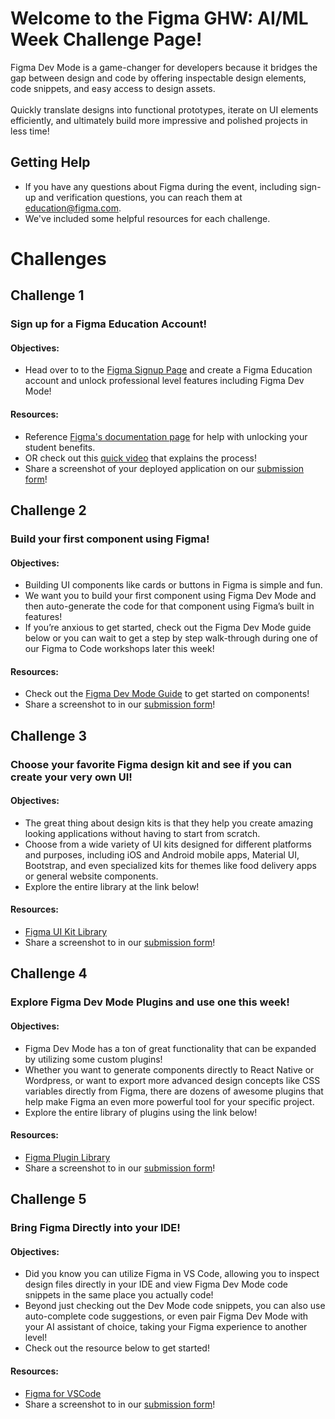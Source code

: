# Welcome to the Figma GHW: AI/ML Week Challenge Page!

Figma Dev Mode is a game-changer for developers because it bridges the gap between design and code by offering inspectable design elements, code snippets, and easy access to design assets. <br><br>
Quickly translate designs into functional prototypes, iterate on UI elements efficiently, and ultimately build more impressive and polished projects in less time! 

## Getting Help 

* If you have any questions about Figma during the event, including sign-up and verification questions, you can reach them at education@figma.com. 
* We've included some helpful resources for each challenge. 


# Challenges

## Challenge 1
### Sign up for a Figma Education Account! 
#### Objectives: 
* Head over to to the [Figma Signup Page](https://mlh.link/ghwaiml225-Figma-signup) and create a Figma Education account and unlock professional level features including Figma Dev Mode!

#### Resources: 
* Reference [Figma's documentation page](https://mlh.link/ghwaiml225-figma-documentation) for help with unlocking your student benefits.
* OR check out this [quick video](https://mlh.link/ghwaiml225-figma-video) that explains the process!
* Share a screenshot of your deployed application on our [submission form](https://mlh.link/ghwform)!

## Challenge 2 
### Build your first component using Figma! 
#### Objectives: 
* Building UI components like cards or buttons in Figma is simple and fun.
* We want you to build your first component using Figma Dev Mode and then auto-generate the code for that component using Figma’s built in features!
* If you’re anxious to get started, check out the Figma Dev Mode guide below or you can wait to get a step by step walk-through during one of our Figma to Code workshops later this week!
#### Resources: 
* Check out the [Figma Dev Mode Guide](https://mlh.link/ghwaiml225-figma-devmode-guide) to get started on components!
* Share a screenshot to in our [submission form](https://mlh.link/ghwform)!

## Challenge 3 
### Choose your favorite Figma design kit and see if you can create your very own UI! 
#### Objectives: 
* The great thing about design kits is that they help you create amazing looking applications without having to start from scratch.
* Choose from a wide variety of UI kits designed for different platforms and purposes, including iOS and Android mobile apps, Material UI, Bootstrap, and even specialized kits for themes like food delivery apps or general website components.
* Explore the entire library at the link below!
#### Resources: 
* [Figma UI Kit Library](https://mlh.link/ghwaiml225-figma-ui-kits)
* Share a screenshot to in our [submission form](https://mlh.link/ghwform)!


## Challenge 4 
### Explore Figma Dev Mode Plugins and use one this week! 
#### Objectives: 
* Figma Dev Mode has a ton of great functionality that can be expanded by utilizing some custom plugins!
* Whether you want to generate components directly to React Native or Wordpress, or want to export more advanced design concepts like CSS variables directly from Figma, there are dozens of awesome plugins that help make Figma an even more powerful tool for your specific project.
* Explore the entire library of plugins using the link below!
#### Resources: 
* [Figma Plugin Library](https://mlh.link/ghwaiml225-figma-plugins)
* Share a screenshot to in our [submission form](https://mlh.link/ghwform)!

## Challenge 5
### Bring Figma Directly into your IDE! 
#### Objectives: 
* Did you know you can utilize Figma in VS Code, allowing you to inspect design files directly in your IDE and view Figma Dev Mode code snippets in the same place you actually code!
* Beyond just checking out the Dev Mode code snippets, you can also use auto-complete code suggestions, or even pair Figma Dev Mode with your AI assistant of choice, taking your Figma experience to another level!
* Check out the resource below to get started!
#### Resources: 
* [Figma for VSCode](https://mlh.link/ghwaiml225-figma-vscode)
* Share a screenshot to in our [submission form](https://mlh.link/ghwform)!
